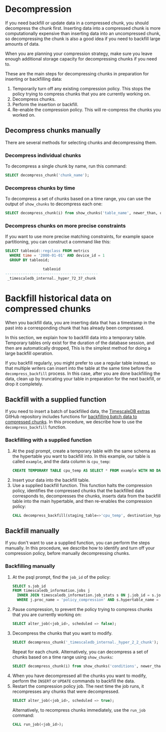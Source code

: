 # Decompression
If you need backfill or update data in a compressed chunk, you should decompress
the chunk first. Inserting data into a compressed chunk is more computationally
expensive than inserting data into an uncompressed chunk, so decompressing the
chunk is also a good idea if you need to backfill large amounts of data.

<highlight type="tip">
When you are planning your compression strategy, make sure you leave enough
additional storage capacity for decompressing chunks if you need to.
</highlight>

These are the main steps for decompressing chunks in preparation for inserting
or backfilling data:
1.  Temporarily turn off any existing compression policy. This stops the policy
    trying to compress chunks that you are currently working on.
1.  Decompress chunks.
1.  Perform the insertion or backfill.
1.  Re-enable the compression policy. This will re-compress the chunks you worked on.

## Decompress chunks manually
There are several methods for selecting chunks and decompressing them.

### Decompress individual chunks
To decompress a single chunk by name, run this command:
```sql
SELECT decompress_chunk('chunk_name');
```

### Decompress chunks by time
To decompress a set of chunks based on a time range, you can use the output of
`show_chunks` to decompress each one:
```sql
SELECT decompress_chunk(i) from show_chunks('table_name', newer_than, older_than) i;
```

### Decompress chunks on more precise constraints
If you want to use more precise matching constraints, for example space
partitioning, you can construct a command like this:
```sql
SELECT tableoid::regclass FROM metrics
  WHERE time = '2000-01-01' AND device_id = 1
  GROUP BY tableoid;

                 tableoid
------------------------------------------
 _timescaledb_internal._hyper_72_37_chunk
```

# Backfill historical data on compressed chunks
When you backfill data, you are inserting data that has a timestamp in the past
into a corresponding chunk that has already been compressed.

In this section, we explain how to backfill data into a temporary table.
Temporary tables only exist for the duration of the database session, and then
are automatically dropped, This is the simplest method for doing a large
backfill operation.

If you backfill regularly, you might prefer to use a regular table instead, so
that multiple writers can insert into the table at the same time before the
`decompress_backfill` process. In this case, after you are done backfilling the
data, clean up by truncating your table in preparation for the next backfill, or
drop it completely.

## Backfill with a supplied function
If you need to insert a batch of backfilled data, the [TimescaleDB
extras][timescaledb-extras] GitHub repository includes functions for
[backfilling batch data to compressed chunks][timescaledb-extras-backfill].  In this procedure, we describe how to use the `decompress_backfill` function.

<procedure>

###  Backfilling with a supplied function
1.  At the psql prompt, create a temporary table with the same schema as the hypertable you want to backfill into. In this example, our table is called `example`, and the data column is `cpu_temp`:
    ```sql
    CREATE TEMPORARY TABLE cpu_temp AS SELECT * FROM example WITH NO DATA;
    ```
1.  Insert your data into the backfill table.
1.  Use a supplied backfill function. This function halts the compression
    policy, identifies the compressed chunks that the backfilled data
    corresponds to, decompresses the chunks, inserts data from the backfill
    table into the main hypertable, and then re-enables the compression policy:
    ```sql
    CALL decompress_backfill(staging_table=>'cpu_temp', destination_hypertable=>'example');
    ```

</procedure>

## Backfill manually
If you don't want to use a supplied function, you can perform the steps
manually. In this procedure, we describe how to identify and turn off your
compression policy, before manually decompressing chunks.

<procedure>

### Backfilling manually
1.  At the psql prompt, find the `job_id` of the policy:
    ```sql
    SELECT s.job_id
    FROM timescaledb_information.jobs j
      INNER JOIN timescaledb_information.job_stats s ON j.job_id = s.job_id
      WHERE j.proc_name = 'policy_compression' AND s.hypertable_name = <target table>;
    ```
1.  Pause compression, to prevent the policy trying to compress chunks that you
    are currently working on:
    ``` sql
    SELECT alter_job(<job_id>, scheduled => false);
    ```
1.  Decompress the chunks that you want to modify.
    ``` sql
    SELECT decompress_chunk('_timescaledb_internal._hyper_2_2_chunk');
    ```
    Repeat for each chunk. Alternatively, you can decompress a set of chunks
    based on a time range using `show_chunks`:
    ``` sql
    SELECT decompress_chunk(i) from show_chunks('conditions', newer_than, older_than) i;
    ```
1.  When you have decompressed all the chunks you want to modify, perform the
    `INSERT` or `UPDATE` commands to backfill the data.
1.  Restart the compression policy job. The next time the job runs, it
    recompresses any chunks that were decompressed.
    ``` sql
    SELECT alter_job(<job_id>, scheduled => true);
    ```
    Alternatively, to recompress chunks immediately, use the `run_job` command:
    ``` sql
    CALL run_job(<job_id>);
    ```

</procedure>

[timescaledb-extras]: https://github.com/timescale/timescaledb-extras
[timescaledb-extras-backfill]: https://github.com/timescale/timescaledb-extras/blob/master/backfill.sql
